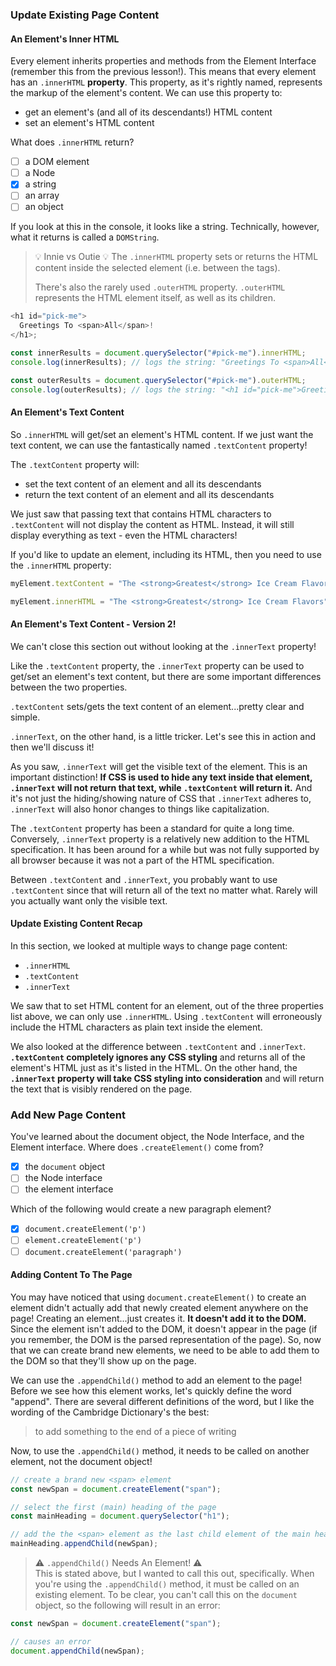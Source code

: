 ### Update Existing Page Content

#### An Element's Inner HTML

Every element inherits properties and methods from the Element Interface (remember this from the previous lesson!). This means that every element has an `.innerHTML` **property**. This property, as it's rightly named, represents the markup of the element's content. We can use this property to:

- get an element's (and all of its descendants!) HTML content
- set an element's HTML content

What does `.innerHTML` return?

- [ ] a DOM element
- [ ] a Node
- [x] a string
- [ ] an array
- [ ] an object

If you look at this in the console, it looks like a string. Technically, however, what it returns is called a `DOMString`.

> 💡 Innie vs Outie 💡
> The `.innerHTML` property sets or returns the HTML content inside the selected element (i.e. between the tags).
>
> There's also the rarely used `.outerHTML` property. `.outerHTML` represents the HTML element itself, as well as its children.

```js
<h1 id="pick-me">
  Greetings To <span>All</span>!
</h1>;

const innerResults = document.querySelector("#pick-me").innerHTML;
console.log(innerResults); // logs the string: "Greetings To <span>All</span>!"

const outerResults = document.querySelector("#pick-me").outerHTML;
console.log(outerResults); // logs the string: "<h1 id="pick-me">Greetings To <span>All</span>!</h1>"
```

#### An Element's Text Content

So `.innerHTML` will get/set an element's HTML content. If we just want the text content, we can use the fantastically named `.textContent` property!

The `.textContent` property will:

- set the text content of an element and all its descendants
- return the text content of an element and all its descendants

We just saw that passing text that contains HTML characters to `.textContent` will not display the content as HTML. Instead, it will still display everything as text - even the HTML characters!

If you'd like to update an element, including its HTML, then you need to use the `.innerHTML` property:

```js
myElement.textContent = "The <strong>Greatest</strong> Ice Cream Flavors"; // doesn't work as expected

myElement.innerHTML = "The <strong>Greatest</strong> Ice Cream Flavors"; // works as expected
```

#### An Element's Text Content - Version 2!

We can't close this section out without looking at the `.innerText` property!

Like the `.textContent` property, the `.innerText` property can be used to get/set an element's text content, but there are some important differences between the two properties.

`.textContent` sets/gets the text content of an element...pretty clear and simple.

`.innerText`, on the other hand, is a little tricker. Let's see this in action and then we'll discuss it!

As you saw, `.innerText` will get the visible text of the element. This is an important distinction! **If CSS is used to hide any text inside that element, `.innerText` will not return that text, while `.textContent` will return it.** And it's not just the hiding/showing nature of CSS that `.innerText` adheres to, `.innerText` will also honor changes to things like capitalization.

The `.textContent` property has been a standard for quite a long time. Conversely, `.innerText` property is a relatively new addition to the HTML specification. It has been around for a while but was not fully supported by all browser because it was not a part of the HTML specification.

Between `.textContent` and `.innerText`, you probably want to use `.textContent` since that will return all of the text no matter what. Rarely will you actually want only the visible text.

#### Update Existing Content Recap

In this section, we looked at multiple ways to change page content:

- `.innerHTML`
- `.textContent`
- `.innerText`

We saw that to set HTML content for an element, out of the three properties list above, we can only use `.innerHTML`. Using `.textContent` will erroneously include the HTML characters as plain text inside the element.

We also looked at the difference between `.textContent` and `.innerText`. **`.textContent` completely ignores any CSS styling** and returns all of the element's HTML just as it's listed in the HTML. On the other hand, the **`.innerText` property will take CSS styling into consideration** and will return the text that is visibly rendered on the page.

### Add New Page Content

You've learned about the document object, the Node Interface, and the Element interface. Where does `.createElement()` come from?

- [x] the `document` object
- [ ] the Node interface
- [ ] the element interface

Which of the following would create a new paragraph element?

- [x] `document.createElement('p')`
- [ ] `element.createElement('p')`
- [ ] `document.createElement('paragraph')`

#### Adding Content To The Page

You may have noticed that using `document.createElement()` to create an element didn't actually add that newly created element anywhere on the page! Creating an element...just creates it. **It doesn't add it to the DOM.** Since the element isn't added to the DOM, it doesn't appear in the page (if you remember, the DOM is the parsed representation of the page). So, now that we can create brand new elements, we need to be able to add them to the DOM so that they'll show up on the page.

We can use the `.appendChild()` method to add an element to the page! Before we see how this element works, let's quickly define the word "append". There are several different definitions of the word, but I like the wording of the Cambridge Dictionary's the best:

> to add something to the end of a piece of writing

Now, to use the `.appendChild()` method, it needs to be called on another element, not the document object!

```js
// create a brand new <span> element
const newSpan = document.createElement("span");

// select the first (main) heading of the page
const mainHeading = document.querySelector("h1");

// add the the <span> element as the last child element of the main heading
mainHeading.appendChild(newSpan);
```

> ⚠️ `.appendChild()` Needs An Element! ⚠️  
> This is stated above, but I wanted to call this out, specifically. When you're using the `.appendChild()` method, it must be called on an existing element. To be clear, you can't call this on the `document` object, so the following will result in an error:

```js
const newSpan = document.createElement("span");

// causes an error
document.appendChild(newSpan);
```
